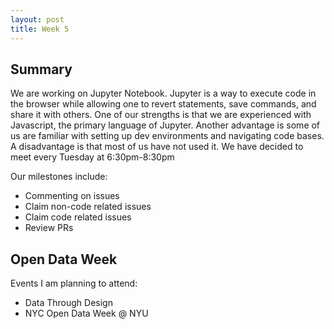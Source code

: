 ```yaml
---
layout: post
title: Week 5
---
```


## Summary

We are working on Jupyter Notebook. Jupyter is a way to execute code in the browser while allowing one to revert statements, save commands, and share it with others. One of our strengths is that we are experienced with Javascript, the primary language of Jupyter. Another advantage is some of us are familiar with setting up dev environments and navigating code bases. A disadvantage is that most of us have not used it. We have decided to meet every Tuesday at 6:30pm-8:30pm

Our milestones include:
- Commenting on issues
- Claim non-code related issues
- Claim code related issues
- Review PRs

## Open Data Week

Events I am planning to attend:
- Data Through Design
- NYC Open Data Week @ NYU
